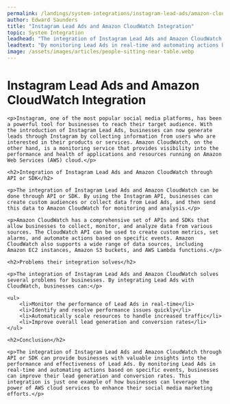 ```yaml
---
permalink: /landings/system-integrations/instagram-lead-ads/amazon-cloudwatch
author: Edward Saunders
title: "Instagram Lead Ads and Amazon CloudWatch Integration"
topic: System Integration
leadhead: "The integration of Instagram Lead Ads and Amazon CloudWatch through API or SDK can provide businesses with valuable insights into the performance and effectiveness of Lead Ads"
leadtext: "By monitoring Lead Ads in real-time and automating actions based on specific events, businesses can improve their lead generation and conversion rates. This integration is just one example of how businesses can leverage the power of AWS cloud services to enhance their social media marketing efforts."
image: /assets/images/articles/people-sitting-near-table.webp
---
```

<div class="arttext">	<h1>Instagram Lead Ads and Amazon CloudWatch Integration</h1>

	<p>Instagram, one of the most popular social media platforms, has been a powerful tool for businesses to reach their target audience. With the introduction of Instagram Lead Ads, businesses can now generate leads through Instagram by collecting information from users who are interested in their products or services. Amazon CloudWatch, on the other hand, is a monitoring service that provides visibility into the performance and health of applications and resources running on Amazon Web Services (AWS) cloud.</p>

	<h2>Integration of Instagram Lead Ads and Amazon CloudWatch through API or SDK</h2>

	<p>The integration of Instagram Lead Ads and Amazon CloudWatch can be done through API or SDK. By using the Instagram API, businesses can create custom audiences or collect data from Lead Ads, and then send this data to Amazon CloudWatch for monitoring and analysis.</p>

	<p>Amazon CloudWatch has a comprehensive set of APIs and SDKs that allow businesses to collect, monitor, and analyze data from various sources. The CloudWatch API can be used to create custom metrics, set alarms, and automate actions based on specific events. Amazon CloudWatch also supports a wide range of data sources, including Amazon EC2 instances, Amazon S3 buckets, and AWS Lambda functions.</p>

	<h2>Problems their integration solves</h2>

	<p>The integration of Instagram Lead Ads and Amazon CloudWatch solves several problems for businesses. By integrating Lead Ads with CloudWatch, businesses can:</p>

	<ul>
		<li>Monitor the performance of Lead Ads in real-time</li>
		<li>Identify and resolve performance issues quickly</li>
		<li>Automatically scale resources to handle increased traffic</li>
		<li>Improve overall lead generation and conversion rates</li>
	</ul>

	<h2>Conclusion</h2>

	<p>The integration of Instagram Lead Ads and Amazon CloudWatch through API or SDK can provide businesses with valuable insights into the performance and effectiveness of Lead Ads. By monitoring Lead Ads in real-time and automating actions based on specific events, businesses can improve their lead generation and conversion rates. This integration is just one example of how businesses can leverage the power of AWS cloud services to enhance their social media marketing efforts.</p>
</div>